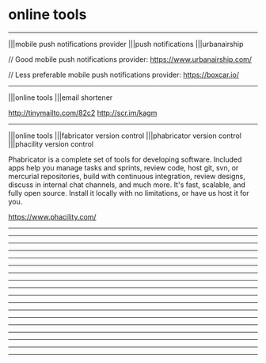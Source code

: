 # online tools

----

|||mobile push notifications provider
|||push notifications
|||urbanairship

// Good mobile push notifications provider:
https://www.urbanairship.com/

// Less preferable mobile push notifications provider:
https://boxcar.io/

----

|||online tools
|||email shortener


http://tinymailto.com/82c2
http://scr.im/kagm

----

|||online tools
|||fabricator version control
|||phabricator version control
|||phacility version control

Phabricator is a complete set of tools for developing software. Included apps help you manage tasks and sprints, review code, host git, svn, or mercurial repositories, build with continuous integration, review designs, discuss in internal chat channels, and much more. It's fast, scalable, and fully open source. Install it locally with no limitations, or have us host it for you.

https://www.phacility.com/

----
----
----
----
----
----
----
----
----
----
----
----
----
----
----
----
----
----
